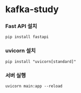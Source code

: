 # kafka-study

### Fast API 설치
`pip install fastapi`

### uvicorn 설치
`pip install "uvicorn[standard]"`


### 서버 실행
`uvicorn main:app --reload`
